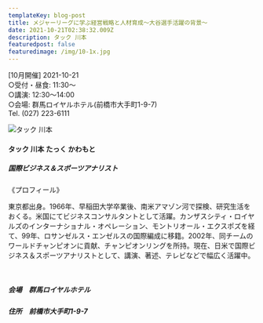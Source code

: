 ```yaml
---
templateKey: blog-post
title: メジャーリーグに学ぶ経営戦略と人材育成～大谷選手活躍の背景～
date: 2021-10-21T02:38:32.009Z
description: タック 川本
featuredpost: false
featuredimage: /img/10-1x.jpg
---
```

\[10月開催] 2021-10-21 \
○受付・昼食: 11:30〜 \
○講演: 12:30〜14:00 \
○会場: 群馬ロイヤルホテル(前橋市大手町1-9-7)\
﻿Tel. (027) 223-6111 

![タック 川本](/img/10-1x.jpg "タック 川本 たっく かわもと")

#### タック 川本 たっく かわもと

##### 国際ビジネス＆スポーツアナリスト

《プロフィール》

東京都出身。1966年、早稲田大学卒業後、南米アマゾン河で探検、研究生活をおくる。米国にてビジネスコンサルタントとして活躍。カンザスシティ・ロイヤルズのインターナショナル・オペレーション、モントリオール・エクスポズを経て、99年、ロサンゼルス・エンゼルスの国際編成に移籍。2002年、同チームのワールドチャンピオンに貢献、チャンピオンリングを所持。現在、日米で国際ビジネス＆スポーツアナリストとして、講演、著述、テレビなどで幅広く活躍中。

<br />

##### 会場　群馬ロイヤルホテル

##### 住所　前橋市大手町1-9-7